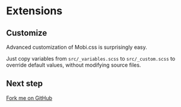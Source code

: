 # Extensions

## Customize

Advanced customization of Mobi.css is surprisingly easy.

Just copy variables from `src/_variables.scss` to `src/_custom.scss` to override default values, without modifying source files.

## Next step

[Fork me on GitHub](https://github.com/xcatliu/mobi.css)
